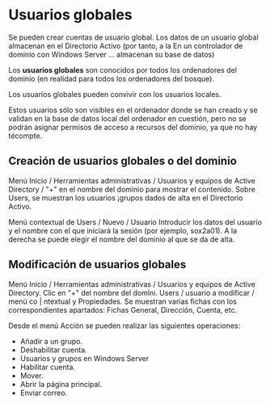 # Usuarios globales

Se pueden crear cuentas de usuario global. Los datos de un usuario global almacenan en el Directorio Activo (por tanto, a la En un controlador de dominio con Windows Server ...
almacenan su base de datos)

Los **usuarios globales** son conocidos por todos los ordenadores del dominio (en realidad para todos los ordenadores del bosque).

Los usuarios globales pueden convivir con los usuarios locales.

Estos usuarios sólo son visibles en el ordenador donde se han creado y se validan en la base de datos local del ordenador en cuestión, pero no se podrán asignar permisos de acceso a recursos del dominio, ya que no hay técompte.

## Creación de usuarios globales o del dominio

Menú Inicio / Herramientas administrativas / Usuarios y equipos de Active Directory / "+" en el nombre del dominio para mostrar el contenido. Sobre Users, se muestran los usuarios ¡grupos dados de alta en el Directorio Activo.

Menú contextual de Users / Nuevo / Usuario Introducir los datos del usuario y el nombre con el que iniciará la sesión (por ejemplo, sox2a01). A la derecha se puede elegir el nombre del dominio al que se da de alta.

## Modificación de usuarios globales

Menú Inicio / Herramientas administrativas / Usuarios y equipos de Active Directory. Clic en "+" del nombre del domlni. Users / usuario a modificar / menú co | ntextual y Propiedades. Se muestran varias fichas con los correspondientes apartados: Fichas General, Dirección, Cuenta, etc.

Desde el menú Acción se pueden realizar las siguientes operaciones:

* Añadir a un grupo.
* Deshabilitar cuenta.
* Usuarios y grupos en Windows Server
* Habilitar cuenta.
* Mover.
* Abrir la página principal.
* Enviar correo.
